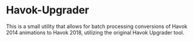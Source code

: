 # Havok-Upgrader

This is a small utility that allows for batch processing conversions of Havok 2014 animations to Havok 2018, utilizing the original Havok Upgrader tool.
